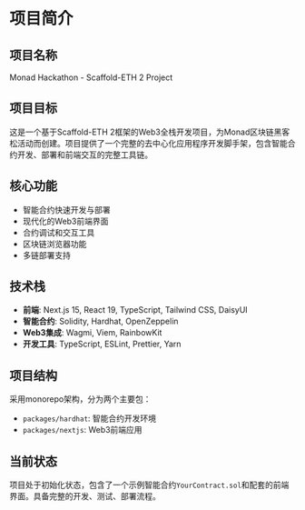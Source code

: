 # 项目简介

## 项目名称
Monad Hackathon - Scaffold-ETH 2 Project

## 项目目标
这是一个基于Scaffold-ETH 2框架的Web3全栈开发项目，为Monad区块链黑客松活动而创建。项目提供了一个完整的去中心化应用程序开发脚手架，包含智能合约开发、部署和前端交互的完整工具链。

## 核心功能
- 智能合约快速开发与部署
- 现代化的Web3前端界面
- 合约调试和交互工具
- 区块链浏览器功能
- 多链部署支持

## 技术栈
- **前端**: Next.js 15, React 19, TypeScript, Tailwind CSS, DaisyUI
- **智能合约**: Solidity, Hardhat, OpenZeppelin
- **Web3集成**: Wagmi, Viem, RainbowKit
- **开发工具**: TypeScript, ESLint, Prettier, Yarn

## 项目结构
采用monorepo架构，分为两个主要包：
- `packages/hardhat`: 智能合约开发环境
- `packages/nextjs`: Web3前端应用

## 当前状态
项目处于初始化状态，包含了一个示例智能合约`YourContract.sol`和配套的前端界面。具备完整的开发、测试、部署流程。